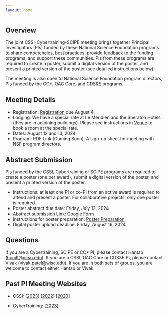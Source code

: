 ```yaml
---
layout: home
---
```


## Overview

The joint CSSI-Cybertraining-SCIPE meeting brings together Principal
Investigators (PIs) funded by these National Science Foundation programs to
share competencies, best practices, provide feedback to the funding programs,
and support these communities. PIs from these programs are required to create a
poster, submit a digital version of the poster, and present a printed version of
the poster (see detailed instructions below).

The meeting is also open to National Science Foundation program directors, PIs
funded by the CC*, OAC Core, and CDS&E programs.

## Meeting Details

- Registration: [Registration](registration/) due August 4.
- Lodging: We have a special rate at Le Meridien and the Sheraton Hotels (they
  are in adjoining buildings). Please see instructions in [Venue](venue/) to
  book a room at the special rate.
- Dates: August 12 and 13, 2024
- Program: PDF Link (Coming Soon). A sign-up sheet for meeting with NSF program
  directors.

## Abstract Submission

PIs funded by the CSSI, Cybertraining or SCIPE programs are required to create a
poster (one per award), submit a digital version of the poster, and present a
printed version of the poster.

- Instructions: at least one PI or co-PI from an active award is required to
  attend and present a poster. For collaborative projects, only one poster is
  required.
- Poster abstract due date: Friday, July 12, 2024
- Abstract submission Link: [Google Form](https://docs.google.com/forms/d/e/1FAIpQLScz0MWEa4VdE8qreb1IOqfy5j3HnjH0DUR9lvSU5rR3FCi1Ig/viewform)
- Instructions for poster preparation: [Poster Preparation](registration/)
- Digital poster upload deadline: Friday, August 16, 2024

## Questions
If you are a Cybertraining, SCIPE or CC* PI, please contact Hantao
(hcui9@ncsu.edu). If you are a CSSI, OAC Core or CDS&E PI, please contact Vivak
(vivak.patel@wisc.edu). If you are in both sets of groups, you are welcome to
contact either Hantao or Vivak.

<!-- ## Important Dates
- Abstract submission: July XX
- Registration: July XX
- Hotel group rate cutoff: July XX
- Meeting dates:  August 12th at X am - August 13th at Y PM.
- Poster (pdf) upload: August XX -->

## Past PI Meeting Websites
- CSSI:
[[2023]](https://www.cssi-pi2023.org/)
[[2022]](https://cssi-pi-community.github.io/2022-meeting/)
[[2020]](https://cssi-pi-community.github.io/2020-meeting/)

- CyberTraining:
[[2023]](https://www.cssi-pi2023.org/)
